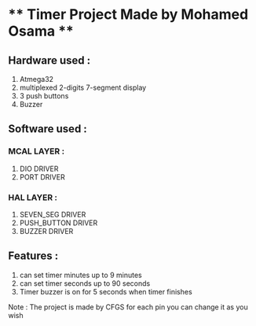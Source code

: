 # **    Timer Project Made by Mohamed Osama  **

## Hardware used :
 1. Atmega32
 2. multiplexed 2-digits 7-segment display
 3. 3 push buttons
 4. Buzzer
 
 ## Software used :
 ### MCAL LAYER :
 1. DIO DRIVER
 2. PORT DRIVER

### HAL LAYER :
1. SEVEN_SEG DRIVER
2. PUSH_BUTTON DRIVER
3. BUZZER DRIVER

 ## Features :
1. can set timer minutes up to 9 minutes
2. can set timer seconds up to 90 seconds
3. Timer buzzer is on for 5 seconds when timer finishes

Note : The project is made by CFGS for each pin you can change it as you wish
